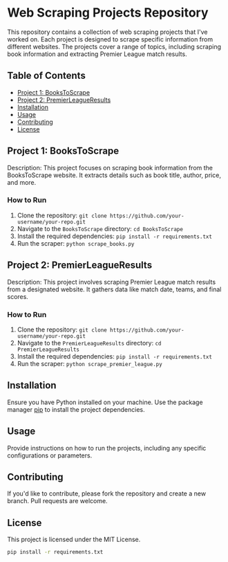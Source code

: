 # Web Scraping Projects Repository

This repository contains a collection of web scraping projects that I've worked on. Each project is designed to scrape specific information from different websites. The projects cover a range of topics, including scraping book information and extracting Premier League match results.

## Table of Contents

- [Project 1: BooksToScrape](#project-1-books-to-scrape)
- [Project 2: PremierLeagueResults](#project-2-premier-league-results)
- [Installation](#installation)
- [Usage](#usage)
- [Contributing](#contributing)
- [License](#license)

## Project 1: BooksToScrape

Description: This project focuses on scraping book information from the BooksToScrape website. It extracts details such as book title, author, price, and more.

### How to Run

1. Clone the repository: `git clone https://github.com/your-username/your-repo.git`
2. Navigate to the `BooksToScrape` directory: `cd BooksToScrape`
3. Install the required dependencies: `pip install -r requirements.txt`
4. Run the scraper: `python scrape_books.py`

## Project 2: PremierLeagueResults

Description: This project involves scraping Premier League match results from a designated website. It gathers data like match date, teams, and final scores.

### How to Run

1. Clone the repository: `git clone https://github.com/your-username/your-repo.git`
2. Navigate to the `PremierLeagueResults` directory: `cd PremierLeagueResults`
3. Install the required dependencies: `pip install -r requirements.txt`
4. Run the scraper: `python scrape_premier_league.py`

## Installation

Ensure you have Python installed on your machine. Use the package manager [pip](https://pip.pypa.io/en/stable/) to install the project dependencies.
## Usage
Provide instructions on how to run the projects, including any specific configurations or parameters.

## Contributing
If you'd like to contribute, please fork the repository and create a new branch. Pull requests are welcome.

## License
This project is licensed under the MIT License.

```bash
pip install -r requirements.txt
